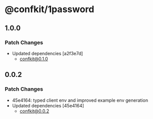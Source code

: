 # @confkit/1password

## 1.0.0

### Patch Changes

- Updated dependencies [a2f3e7d]
  - confkit@0.1.0

## 0.0.2

### Patch Changes

- 45e4164: typed client env and improved example env generation
- Updated dependencies [45e4164]
  - confkit@0.0.2
